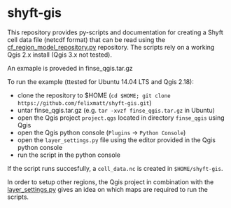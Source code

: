 # shyft-gis

This repository provides py-scripts and documentation for creating a Shyft cell data file 
(netcdf format) that can be read using the 
[cf_region_model_repository.py](https://github.com/statkraft/shyft/blob/master/shyft/repository/netcdf/cf_region_model_repository.py) 
repository. The scripts rely on a working Qgis 2.x install (Qgis 3.x not tested).

An exmaple is proveded in finse_qgis.tar.gz

To run the example (ttested for Ubuntu 14.04 LTS and Qgis 2.18):

- clone the repository to $HOME (`cd $HOME; git clone https://github.com/felixmatt/shyft-gis.git`)
- untar finse_qgis.tar.gz (e.g. `tar -xvzf finse_qgis.tar.gz` in Ubuntu)
- open the Qgis project `project.qgs` located in directory `finse_qgis` using Qgis
- open the Qgis python console (`Plugins` -> `Python Console`)
- open the `layer_settings.py` file using the editor provided in the Qgis python console
- run the script in the python console

If the script runs succesfully, a `cell_data.nc` is created in `$HOME/shyft-gis`.

In order to setup other regions, the Qgis project in combination with the [layer_settings.py](https://github.com/felixmatt/shyft-gis/blob/master/layer_settings.py)
gives an idea on which maps are required to run the scripts.
